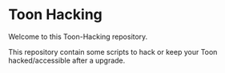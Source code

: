 # Toon Hacking

Welcome to this Toon-Hacking repository.

This repository contain some scripts to hack or keep your Toon hacked/accessible after a upgrade.


